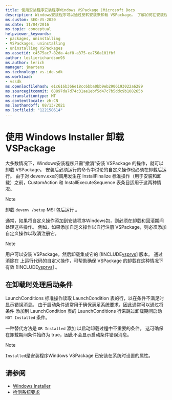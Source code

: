 ```yaml
---
title: 使用安装程序安装程序Windows VSPackage |Microsoft Docs
description: Windows安装程序可以通过反转安装来卸载 VSPackage。 了解如何在安装程序包中处理Windows操作。
ms.custom: SEO-VS-2020
ms.date: 11/04/2016
ms.topic: conceptual
helpviewer_keywords:
- packages, uninstalling
- VSPackages, uninstalling
- uninstalling VSPackages
ms.assetid: c4575ac7-82da-4af8-a375-ea756a101fbf
author: leslierichardson95
ms.author: lerich
manager: jmartens
ms.technology: vs-ide-sdk
ms.workload:
- vssdk
ms.openlocfilehash: e1c616b366e18cc6bba0bb9eb2906193022a6289
ms.sourcegitcommit: 68897da7d74c31ae1ebf5d47c7b5ddc9b108265b
ms.translationtype: MT
ms.contentlocale: zh-CN
ms.lasthandoff: 08/13/2021
ms.locfileid: "122158614"
---
```

# <a name="uninstalling-a-vspackage-with-windows-installer"></a>使用 Windows Installer 卸载 VSPackage
大多数情况下，Windows安装程序只需"撤消"安装 VSPackage 的操作，就可以卸载 VSPackage。 安装后必须运行的命令[](../../extensibility/internals/commands-that-must-be-run-after-installation.md)中讨论的自定义操作也必须在卸载后运行。 由于对 devenv.exe的调用发生在 InstallFinalize 标准操作（用于安装和卸载）之前，CustomAction 和 InstallExecuteSequence 表条目适用于这两种情况。

> [!NOTE]
> 卸载 `devenv /setup` MSI 包后运行 。

 通常，如果将自定义操作添加到安装程序Windows包，则必须在卸载和回滚期间处理这些操作。 例如，如果添加自定义操作以自行注册 VSPackage，则必须添加自定义操作以取消注册它。

> [!NOTE]
> 用户可以安装 VSPackage，然后卸载集成它的 [!INCLUDE[vsprvs](../../code-quality/includes/vsprvs_md.md)] 版本。 通过消除在 上运行代码的自定义操作，可帮助确保 VSPackage 的卸载在这种情况下有效 [!INCLUDE[vsprvs](../../code-quality/includes/vsprvs_md.md)] 。

## <a name="handling-launch-conditions-at-uninstall-time"></a>在卸载时处理启动条件
 LaunchConditions 标准操作读取 LaunchCondition 表的行，以在条件不满足时显示错误消息。 由于启动条件通常用于确保满足系统要求，因此通常可以通过将条件 添加到 LaunchCondition 表的 LaunchConditions 行来跳过卸载期间启动 `NOT Installed` 条件。

 一种替代方法是 `OR Installed` 添加 以启动卸载过程中不重要的条件。 这可确保在卸载期间条件始终为 true，因此不会显示启动条件错误消息。

> [!NOTE]
> `Installed`是安装程序Windows VSPackage 已安装在系统时设置的属性。

## <a name="see-also"></a>请参阅
- [Windows Installer](/previous-versions/ee231230(v=vs.100))
- [检测系统要求](../../extensibility/internals/detecting-system-requirements.md)